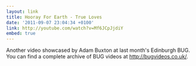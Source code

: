 ```yaml
---
layout: link
title: Hooray For Earth - True Loves
date: '2011-09-07 23:04:34 +0100'
link: http://youtube.com/watch?v=Mf6JCpJjdiY
embed: true
---
```

Another video showcased by Adam Buxton at last month's Edinburgh BUG. You can find a complete archive of BUG videos at <http://bugvideos.co.uk/>.